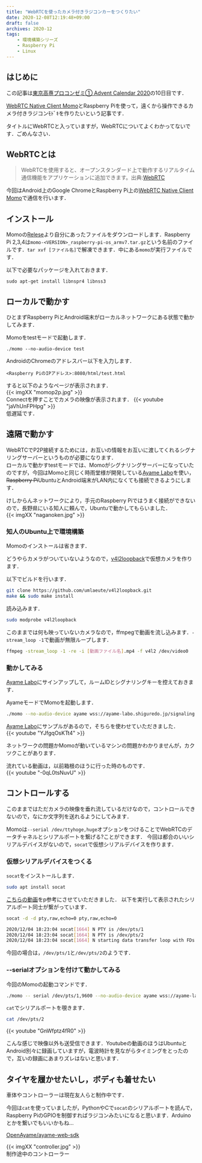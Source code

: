 ```yaml
---
title: "WebRTCを使ったカメラ付きラジコンカーをつくりたい"
date: 2020-12-08T12:19:48+09:00
draft: false
archives: 2020-12
tags:
    - 環境構築シリーズ
    - Raspberry Pi
    - Linux
---
```

## はじめに
この記事は[東京高専プロコンゼミ① Advent Calendar 2020](https://adventar.org/calendars/5509)の10日目です．


[WebRTC Native Client Momo](https://github.com/shiguredo/momo)とRaspberry Piを使って，遠くから操作できるカメラ付きラジコンﾓﾄﾞｷを作りたいという記事です．

タイトルにWebRTCと入っていますが，WebRTCについてよくわかってないです．ごめんなさい．

## WebRTCとは  

> WebRTCを使用すると、オープンスタンダード上で動作するリアルタイム通信機能をアプリケーションに追加できます。出典:[WebRTC](https://webrtc.org/)

今回はAndroid上のGoogle ChromeとRaspberry Pi上の[WebRTC Native Client Momo](https://github.com/shiguredo/momo)で通信を行います．

## インストール
Momoの[Relese](https://github.com/shiguredo/momo/releases)より自分にあったファイルをダウンロードします．Raspberry Pi 2,3,4は`momo-<VERSION>_raspberry-pi-os_armv7.tar.gz`という名前のファイルです．`tar xvf [ファイル名]`で解凍できます．中にある`momo`が実行ファイルです．

以下で必要なパッケージを入れておきます．
```
sudo apt-get install libnspr4 libnss3
```

## ローカルで動かす
ひとまずRaspberry PiとAndroid端末がローカルネットワークにある状態で動かしてみます．

Momoをtestモードで起動します．
```
./momo --no-audio-device test
```

AndroidのChromeのアドレスバー以下を入力します．
```
<Raspberry PiのIPアドレス>:8080/html/test.html
```
すると以下のようなページが表示されます．  
{{< imgXX "momop2p.jpg" >}}  
Connectを押すことでカメラの映像が表示されます．
{{< youtube "jaVhUnFPHpg" >}}  
低遅延です．  

## 遠隔で動かす
WebRTCでP2P接続するためには，お互いの情報をお互いに渡してくれるシグナリングサーバーというものが必要になります．  
ローカルで動かすtestモードでは、Momoがシグナリングサーバーになっていたのですが，今回はMomoと同じく時雨堂様が開発している[Ayame Labo](https://ayame-labo.shiguredo.jp/)を使い，<s>Raspberry Pi</s>UbuntuとAndroid端末がLAN内になくても接続できるようにします．

けしからんネットワークにより，手元のRaspberry Piではうまく接続ができないので，長野県にいる知人に頼んで，Ubuntuで動かしてもらいました．  
{{< imgXX "naganoken.jpg" >}}  

### 知人のUbuntu上で環境構築
Momoのインストールは省きます．

どうやらカメラがついていないようなので，[v4l2loopback](https://github.com/umlaeute/v4l2loopback)で仮想カメラを作ります．


以下でビルドを行います．
```bash
git clone https://github.com/umlaeute/v4l2loopback.git
make && sudo make install
```
読み込みます．
```bash
sudo modprobe v4l2loopback
```

このままでは何も映っていないカメラなので，ffmpegで動画を流し込みます．`-stream_loop -1`で動画が無限ループします．
```bash
ffmpeg -stream_loop -1 -re -i [動画ファイル名].mp4 -f v4l2 /dev/video0
```

### 動かしてみる
[Ayame Labo](https://ayame-labo.shiguredo.jp/)にサインアップして，ルームIDとシグナリングキーを控えておきます．

AyameモードでMomoを起動します．
```bash
./momo --no-audio-device ayame wss://ayame-labo.shiguredo.jp/signaling [Ayame LaboのルームID] --signaling-key [Ayame Laboのシグナリングキー]
```

[Ayame Labo](https://ayame-labo.shiguredo.jp/)にサンプルがあるので，そちらを使わせていただきました．  
{{< youtube "YJfgqOsKTt4" >}}

ネットワークの問題かMomoが動いているマシンの問題かわかりませんが，カクツクことがあります．

流れている動画は，以前箱根のほうに行った時のものです．  
{{< youtube "-0qL0tsNuvU" >}}  

## コントロールする
このままではただカメラの映像を垂れ流しているだけなので，コントロールできないので，なにか文字列を送れるようにしてみます．

Momoは`--serial /dev/ttyhoge,huge`オプションをつけることでWebRTCのデータチャネルとシリアルポートを繋げる?ことができます．
今回は都合のいいシリアルデバイスがないので，`socat`で仮想シリアルデバイスを作ります．
### 仮想シリアルデバイスをつくる
`socat`をインストールします．
```bash
sudo apt install socat
```
[こちらの動画](https://www.youtube.com/watch?v=iFmD-CeB96A)をp参考にさせていただきました．
以下を実行して表示されたシリアルポート同士が繋がっています．
```bash
socat -d -d pty,raw,echo=0 pty,raw,echo=0
```

```bash
2020/12/04 18:23:04 socat[1664] N PTY is /dev/pts/1
2020/12/04 18:23:04 socat[1664] N PTY is /dev/pts/2
2020/12/04 18:23:04 socat[1664] N starting data transfer loop with FDs [5,5] and [7,7]
```
今回の場合は，`/dev/pts/1`と`/dev/pts/2`のようです．


### --serialオプションを付けて動かしてみる
今回のMomoの起動コマンドです．
```bash
./momo -- serial /dev/pts/1,9600 --no-audio-device ayame wss://ayame-labo.shiguredo.jp/signaling [ルームID] --signaling-key [シグナリングキー]
```

`cat`でシリアルポートを覗きます．
```bash
cat /dev/pts/2
```
{{< youtube "GnWfptz4fR0" >}}

こんな感じで映像以外も送受信できます．Youtubeの動画のほうはUbuntuとAndroid別々に録画していますが，電波時計を見ながらタイミングをとったので，互いの録画にあまりズレはないと思います．

## タイヤを履かせたいし，ボディも着せたい
車体やコントローラーは現在友人らと制作中です．

今回は`cat`を使っていましたが，PythonやCで`socat`のシリアルポートを読んで，Raspberry PiのGPIOを制御すればラジコンみたいになると思います．Arduinoとかを繋いでもいいかもね...  

[ OpenAyame/ayame-web-sdk ](https://github.com/OpenAyame/ayame-web-sdk)  

{{< imgXX "controller.jpg" >}}  
制作途中のコントローラー